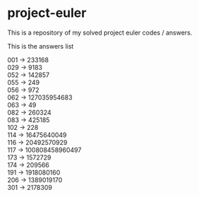 # project-euler

This is a repository of my solved project euler codes / answers.

This is the answers list

001 -> 233168   
029 -> 9183   
052 -> 142857   
055 -> 249   
056 -> 972    
062 -> 127035954683   
063 -> 49  
082 -> 260324   
083 -> 425185    
102 -> 228   
114 -> 16475640049   
116 -> 20492570929    
117 -> 100808458960497  
173 -> 1572729    
174 -> 209566  
191 -> 1918080160   
206 -> 1389019170   
301 -> 2178309    
